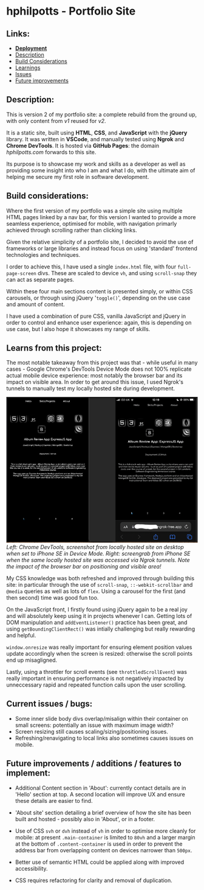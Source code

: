 # hphilpotts - Portfolio Site        

## Links:       
- [**Deployment**](hphilpotts.com)       
- [Description](https://github.com/hphilpotts/hphilpotts.github.io#description)
- [Build Considerations](https://github.com/hphilpotts/hphilpotts.github.io#build-considerations)       
- [Learnings](https://github.com/hphilpotts/hphilpotts.github.io#learns-from-this-project)      
- [Issues](https://github.com/hphilpotts/hphilpotts.github.io#current-issues--bugs)       
- [Future improvements](https://github.com/hphilpotts/hphilpotts.github.io#future-improvements--additions--features-to-implement)        

## Description:     

This is version 2 of my portfolio site: a complete rebuild from the ground up, with only content from _v1_ reused for _v2_.     

It is a static site, built using **HTML**, **CSS**, and **JavaScript** with the **jQuery** library. It was written in **VSCode**, and manually tested using **Ngrok** and **Chrome DevTools**. It is hosted via **GitHub Pages**: the domain _hphilpotts.com_ forwards to this site.       

Its purpose is to showcase my work and skills as a developer as well as providing some insight into who I am and what I do, with the ultimate aim of helping me secure my first role in software development.        

## Build considerations:     

Where the first version of my portfolio was a simple site using multiple HTML pages linked by a nav bar, for this version I wanted to provide a more seamless experience, optimised for mobile, with navigation primarly achieved through scrolling rather than clicking links.     

Given the relative simplicity of a portfolio site, I decided to avoid the use of frameworks or large libraries and instead focus on using 'standard' frontend technologies and techniques.      

I order to achieve this, I have used a single `index.html` file, with four `full-page-screen` divs. These are scaled to device `vh`, and using `scroll-snap` they can act as separate pages.        

Within these four main sections content is presented simply, or within CSS carousels, or through using jQuery '`toggle()`', depending on the use case and amount of content.        

I have used a combination of pure CSS, vanilla JavaScript and jQuery in order to control and enhance user experience: again, this is depending on use case, but I also hope it showcases my range of skills.        

## Learns from this project:        

The most notable takeaway from this project was that - while useful in many cases - Google Chrome's DevTools Device Mode does not 100% replicate actual mobile device experience: most notably the browser bar and its impact on visible area. In order to get around this issue, I used Ngrok's tunnels to manually test my locally hosted site during development.        

![Side-by-side screenshots from Chrome DevTools and Ngrok showing differences between the two](/img/devicemode-ngrok.png)       
_Left: Chrome DevTools, screenshot from locally hosted site on desktop when set to iPhone SE in Device Mode. Right: screengrab from iPhone SE when the same locally hosted site was accessed via Ngrok tunnels. Note the impact of the browser bar on positioning and visible area!_        

My CSS knowledge was both refreshed and improved through building this site: in particular through the use of `scroll-snap`, `::-webkit-scrollbar` and `@media` queries as well as lots of `flex`. Using a carousel for the first (and then second) time was good fun too.  

On the JavaScript front, I firstly found using jQuery again to be a real joy and will absolutely keep using it in projects whenever I can. Getting lots of DOM manipulation and `addEventListener()` practice has been great, and using `getBoundingClientRect()` was intially challenging but really rewarding and helpful.        

`window.onresize` was really important for ensuring element position values update accordingly when the screen is resized: otherwise the scroll points end up misagligned.        

Lastly, using a throttler for scroll events (see `throttledScrollEvent`) was really important in ensuring performance is not negatively impacted by unneccessary rapid and repeated function calls upon the user scrolling.       

## Current issues / bugs:     
- Some inner slide body divs overlap/misalign within their container on small screens: potentially an issue with maximum image width?       
- Screen resizing still causes scaling/sizing/positioning issues.       
- Refreshing/renavigating to local links also sometimes causes issues on mobile.        

## Future improvements / additions / features to implement:       
- Additional Content section in 'About': currently contact details are in 'Hello' section at top. A second location will improve UX and ensure these details are easier to find.        
- 'About site' section detailing a brief overview of how the site has been built and hosted - possibly also in 'About', or in a footer.     

- Use of CSS `svh` or `dvh` instead of `vh` in order to optimise more cleanly for mobile: at present `.main-container` is limited to `80vh` and a larger margin at the bottom of `.content-container` is used in order to prevent the address bar from overlapping content on devices narrower than `500px`.       

- Better use of semantic HTML could be applied along with improved accessibility.       
- CSS requires refactoring for clarity and removal of duplication.      